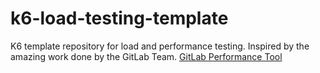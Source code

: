 # k6-load-testing-template

K6 template repository for load and performance testing. Inspired by the amazing work done by the GitLab Team. [GitLab Performance Tool](https://gitlab.com/gitlab-org/quality/performance/-/blob/main/k6)